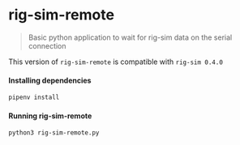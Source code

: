 # rig-sim-remote

> Basic python application to wait for rig-sim data on the serial connection

This version of `rig-sim-remote` is compatible with `rig-sim 0.4.0`

#### Installing dependencies

```bash
pipenv install
```

#### Running rig-sim-remote

```bash
python3 rig-sim-remote.py
```
